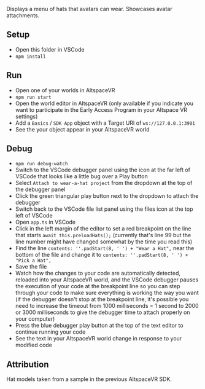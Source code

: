 Displays a menu of hats that avatars can wear. Showcases avatar attachments.

## Setup

* Open this folder in VSCode
* `npm install`

## Run

* Open one of your worlds in AltspaceVR
* `npm run start`
* Open the world editor in AltspaceVR (only available if you indicate you want to participate in the Early Access Program in your Altspace VR settings)
* Add a `Basics` / `SDK App` object with a Target URI of `ws://127.0.0.1:3901`
* See the your object appear in your AltspaceVR world

## Debug

* `npm run debug-watch`
* Switch to the VSCode debugger panel using the icon at the far left of VSCode that looks like a little bug over a Play button
* Select `Attach to wear-a-hat project` from the dropdown at the top of the debugger panel
* Click the green triangular play button next to the dropdown to attach the debugger 
* Switch back to the VSCode file list panel using the files icon at the top left of VSCode
* Open `app.ts` in VSCode
* Click in the left margin of the editor to set a red breakpoint on the line that starts `await this.preloadHats();` (currently that's line 99 but the line number might have changed somewhat by the time you read this)
* Find the line `contents: ''.padStart(8, ' ') + "Wear a Hat",` near the bottom of the file and change it to `contents: ''.padStart(8, ' ') + "Pick a Hat",`
* Save the file
* Watch how the changes to your code are automatically detected, reloaded into your AltspaceVR world, and the VSCode debugger pauses the execution of your code at the breakpoint line so you can step through your code to make sure everything is working the way you want (if the debugger doesn't stop at the breakpoint line, it's possible you need to increase the timeout from 1000 milliseconds = 1 second to 2000 or 3000 milliseconds to give the debugger time to attach properly on your computer)
* Press the blue debugger play button at the top of the text editor to continue running your code
* See the text in your AltspaceVR world change in response to your modified code

## Attribution

Hat models taken from a sample in the previous AltspaceVR SDK.
